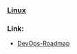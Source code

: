 ### [Linux](Linux/README.md)


### Link:
- [DevOps-Roadmap](https://github.com/milanm/DevOps-Roadmap)